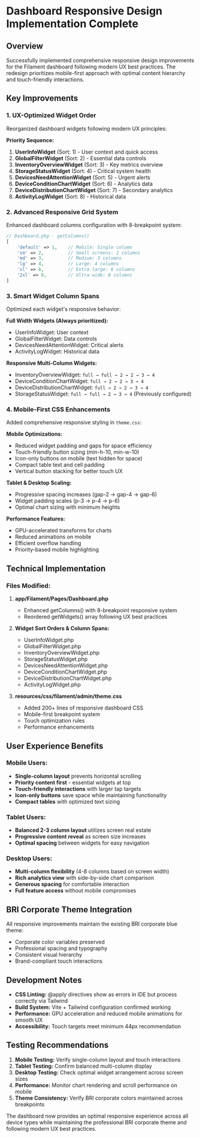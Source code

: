 # Dashboard Responsive Design Implementation Complete

## Overview
Successfully implemented comprehensive responsive design improvements for the Filament dashboard following modern UX best practices. The redesign prioritizes mobile-first approach with optimal content hierarchy and touch-friendly interactions.

## Key Improvements

### 1. **UX-Optimized Widget Order**
Reorganized dashboard widgets following modern UX principles:

**Priority Sequence:**
1. **UserInfoWidget** (Sort: 1) - User context and quick access
2. **GlobalFilterWidget** (Sort: 2) - Essential data controls  
3. **InventoryOverviewWidget** (Sort: 3) - Key metrics overview
4. **StorageStatusWidget** (Sort: 4) - Critical system health
5. **DevicesNeedAttentionWidget** (Sort: 5) - Urgent alerts
6. **DeviceConditionChartWidget** (Sort: 6) - Analytics data
7. **DeviceDistributionChartWidget** (Sort: 7) - Secondary analytics
8. **ActivityLogWidget** (Sort: 8) - Historical data

### 2. **Advanced Responsive Grid System**
Enhanced dashboard columns configuration with 8-breakpoint system:

```php
// Dashboard.php - getColumns()
[
    'default' => 1,    // Mobile: Single column
    'sm' => 2,         // Small screens: 2 columns
    'md' => 3,         // Medium: 3 columns
    'lg' => 4,         // Large: 4 columns  
    'xl' => 6,         // Extra large: 6 columns
    '2xl' => 8,        // Ultra wide: 8 columns
]
```

### 3. **Smart Widget Column Spans**
Optimized each widget's responsive behavior:

**Full Width Widgets (Always prioritized):**
- UserInfoWidget: User context
- GlobalFilterWidget: Data controls
- DevicesNeedAttentionWidget: Critical alerts
- ActivityLogWidget: Historical data

**Responsive Multi-Column Widgets:**
- InventoryOverviewWidget: `full → full → 2 → 2 → 3 → 4`
- DeviceConditionChartWidget: `full → 2 → 2 → 3 → 4`
- DeviceDistributionChartWidget: `full → 2 → 2 → 3 → 4`
- StorageStatusWidget: `full → full → 2 → 3 → 4` (Previously configured)

### 4. **Mobile-First CSS Enhancements**
Added comprehensive responsive styling in `theme.css`:

**Mobile Optimizations:**
- Reduced widget padding and gaps for space efficiency
- Touch-friendly button sizing (min-h-10, min-w-10)
- Icon-only buttons on mobile (text hidden for space)
- Compact table text and cell padding
- Vertical button stacking for better touch UX

**Tablet & Desktop Scaling:**
- Progressive spacing increases (gap-2 → gap-4 → gap-6)
- Widget padding scales (p-3 → p-4 → p-6)
- Optimal chart sizing with minimum heights

**Performance Features:**
- GPU-accelerated transforms for charts
- Reduced animations on mobile
- Efficient overflow handling
- Priority-based mobile highlighting

## Technical Implementation

### Files Modified:
1. **app/Filament/Pages/Dashboard.php**
   - Enhanced getColumns() with 8-breakpoint responsive system
   - Reordered getWidgets() array following UX best practices

2. **Widget Sort Orders & Column Spans:**
   - UserInfoWidget.php
   - GlobalFilterWidget.php  
   - InventoryOverviewWidget.php
   - StorageStatusWidget.php
   - DevicesNeedAttentionWidget.php
   - DeviceConditionChartWidget.php
   - DeviceDistributionChartWidget.php
   - ActivityLogWidget.php

3. **resources/css/filament/admin/theme.css**
   - Added 200+ lines of responsive dashboard CSS
   - Mobile-first breakpoint system
   - Touch optimization rules
   - Performance enhancements

## User Experience Benefits

### Mobile Users:
- **Single-column layout** prevents horizontal scrolling
- **Priority content first** - essential widgets at top
- **Touch-friendly interactions** with larger tap targets
- **Icon-only buttons** save space while maintaining functionality
- **Compact tables** with optimized text sizing

### Tablet Users:
- **Balanced 2-3 column layout** utilizes screen real estate
- **Progressive content reveal** as screen size increases
- **Optimal spacing** between widgets for easy navigation

### Desktop Users:
- **Multi-column flexibility** (4-8 columns based on screen width)
- **Rich analytics view** with side-by-side chart comparison
- **Generous spacing** for comfortable interaction
- **Full feature access** without mobile compromises

## BRI Corporate Theme Integration
All responsive improvements maintain the existing BRI corporate blue theme:
- Corporate color variables preserved
- Professional spacing and typography
- Consistent visual hierarchy
- Brand-compliant touch interactions

## Development Notes
- **CSS Linting:** @apply directives show as errors in IDE but process correctly via Tailwind
- **Build System:** Vite + Tailwind configuration confirmed working
- **Performance:** GPU acceleration and reduced mobile animations for smooth UX
- **Accessibility:** Touch targets meet minimum 44px recommendation

## Testing Recommendations
1. **Mobile Testing:** Verify single-column layout and touch interactions
2. **Tablet Testing:** Confirm balanced multi-column display  
3. **Desktop Testing:** Check optimal widget arrangement across screen sizes
4. **Performance:** Monitor chart rendering and scroll performance on mobile
5. **Theme Consistency:** Verify BRI corporate colors maintained across breakpoints

The dashboard now provides an optimal responsive experience across all device types while maintaining the professional BRI corporate theme and following modern UX best practices.
